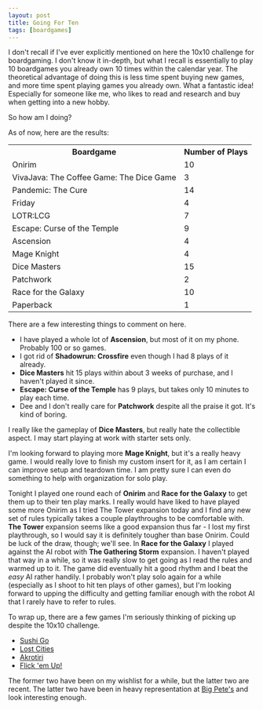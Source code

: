 ```yaml
---
layout: post
title: Going For Ten
tags: [boardgames]
---
```


I don't recall if I've ever explicitly mentioned on here the 10x10 challenge for boardgaming.  I don't know it
in-depth, but what I recall is essentially to play 10 boardgames you already own 10 times within the calendar
year.  The theoretical advantage of doing this is less time spent buying new games, and more time spent playing
games you already own.  What a fantastic idea!  Especially for someone like me, who likes to read and research
and buy when getting into a new hobby.

So how am I doing?

As of now, here are the results:

<table>
  <tr>
    <th>Boardgame</th>
    <th>Number of Plays</th>
  </tr>
  <tr><td>Onirim</td><td>10</td></tr>
  <tr><td>VivaJava: The Coffee Game: The Dice Game</td><td>3</td></tr>
  <tr><td>Pandemic: The Cure</td><td>14</td></tr>
  <tr><td>Friday</td><td>4</td></tr>
  <tr><td>LOTR:LCG</td><td>7</td></tr>
  <tr><td>Escape: Curse of the Temple</td><td>9</td></tr>
  <tr><td>Ascension</td><td>4</td></tr>
  <tr><td>Mage Knight</td><td>4</td></tr>
  <tr><td>Dice Masters</td><td>15</td></tr>
  <tr><td>Patchwork</td><td>2</td></tr>
  <tr><td>Race for the Galaxy</td><td>10</td></tr>
  <tr><td>Paperback</td><td>1</td></tr>
</table>

There are a few interesting things to comment on here.

- I have played a whole lot of **Ascension**, but most of it on my phone.  Probably 100 or so games.
- I got rid of **Shadowrun: Crossfire** even though I had 8 plays of it already.
- **Dice Masters** hit 15 plays within about 3 weeks of purchase, and I haven't played it since.
- **Escape: Curse of the Temple** has 9 plays, but takes only 10 minutes to play each time.
- Dee and I don't really care for **Patchwork** despite all the praise it got. It's kind of boring.

I really like the gameplay of **Dice Masters**, but really hate the collectible aspect.  I may start
playing at work with starter sets only.

I'm looking forward to playing more **Mage Knight**, but it's a really heavy game.  I would really love
to finish my custom insert for it, as I am certain I can improve setup and teardown time.  I am
pretty sure I can even do something to help with organization for solo play.

Tonight I played one round each of **Onirim** and **Race for the Galaxy** to get them up to their ten
play marks.  I really would have liked to have played some more Onirim as I tried The Tower expansion
today and I find any new set of rules typically takes a couple playthroughs to be comfortable with.
**The Tower** expansion seems like a good expansion thus far - I lost my first playthrough, so I would
say it is definitely tougher than base Onirim.  Could be luck of the draw, though; we'll see.  In
**Race for the Galaxy** I played against the AI robot with **The Gathering Storm** expansion.  I haven't
played that way in a while, so it was really slow to get going as I read the rules and warmed up to it.
The game did eventually hit a good rhythm and I beat the *easy* AI rather handily.  I probably won't
play solo again for a while (especially as I shoot to hit ten plays of other games), but I'm looking
forward to upping the difficulty and getting familiar enough with the robot AI that I rarely have to
refer to rules.

To wrap up, there are a few games I'm seriously thinking of picking up despite the 10x10 challenge.

- [Sushi Go](https://boardgamegeek.com/boardgame/133473/sushi-go)
- [Lost Cities](https://boardgamegeek.com/boardgame/50/lost-cities)
- [Akrotiri](https://boardgamegeek.com/boardgame/154458/akrotiri)
- [Flick 'em Up!](https://boardgamegeek.com/boardgame/169124/flick-em)

The former two have been on my wishlist for a while, but the latter two are recent.  The latter two
have been in heavy representation at [Big Pete's](http://bigpetescollectibles.blogspot.ca/) and look
interesting enough.